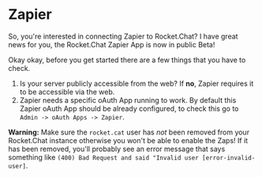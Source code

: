 # Zapier
So, you're interested in connecting Zapier to Rocket.Chat? I have great news for you, the Rocket.Chat Zapier App is now in public Beta!

Okay okay, before you get started there are a few things that you have to check.

1. Is your server publicly accessible from the web? If **no**, Zapier requires it to be accessible via the web.
2. Zapier needs a specific oAuth App running to work. By default this Zapier oAuth App should be already configured, to check this go to `Admin -> oAuth Apps -> Zapier`.

**Warning:** Make sure the `rocket.cat` user has *not* been removed from your Rocket.Chat instance otherwise you won't be able to enable the Zaps! If it has been removed, you'll probably see an error message that says something like `(400) Bad Request and said "Invalid user [error-invalid-user]`.
